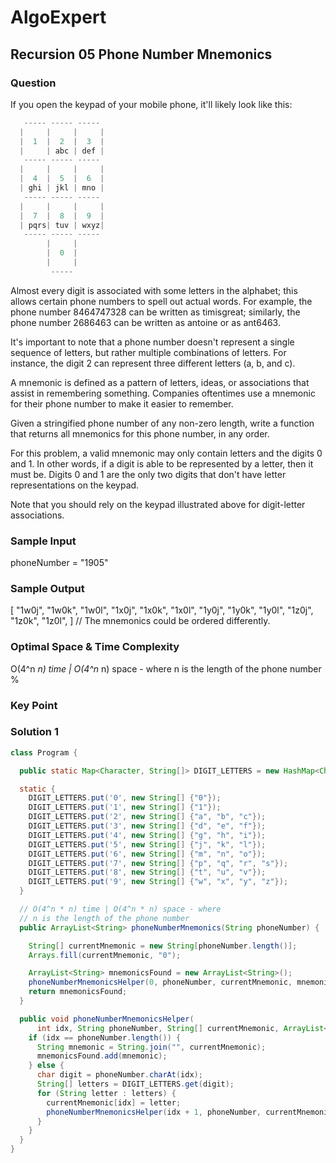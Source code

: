 # AlgoExpert

## Recursion 05 Phone Number Mnemonics

### Question

If you open the keypad of your mobile phone, it'll likely look like this:

```c
   ----- ----- -----
  |     |     |     |
  |  1  |  2  |  3  |
  |     | abc | def |
   ----- ----- -----
  |     |     |     |
  |  4  |  5  |  6  |
  | ghi | jkl | mno |
   ----- ----- -----
  |     |     |     |
  |  7  |  8  |  9  |
  | pqrs| tuv | wxyz|
   ----- ----- -----
        |     |
        |  0  |
        |     |
         -----
```

Almost every digit is associated with some letters in the alphabet; this allows certain phone numbers to spell out actual words. For example, the phone number 8464747328 can be written as timisgreat; similarly, the phone number 2686463 can be written as antoine or as ant6463.

It's important to note that a phone number doesn't represent a single sequence of letters, but rather multiple combinations of letters. For instance, the digit 2 can represent three different letters (a, b, and c).

A mnemonic is defined as a pattern of letters, ideas, or associations that assist in remembering something. Companies oftentimes use a mnemonic for their phone number to make it easier to remember.

Given a stringified phone number of any non-zero length, write a function that returns all mnemonics for this phone number, in any order.

For this problem, a valid mnemonic may only contain letters and the digits 0 and 1. In other words, if a digit is able to be represented by a letter, then it must be. Digits 0 and 1 are the only two digits that don't have letter representations on the keypad.

Note that you should rely on the keypad illustrated above for digit-letter associations.

### Sample Input

phoneNumber = "1905"

### Sample Output

[
  "1w0j",
  "1w0k",
  "1w0l",
  "1x0j",
  "1x0k",
  "1x0l",
  "1y0j",
  "1y0k",
  "1y0l",
  "1z0j",
  "1z0k",
  "1z0l",
]
// The mnemonics could be ordered differently.

### Optimal Space & Time Complexity

O(4^n *n) time | O(4^n* n) space - where n is the length of the phone number
%

### Key Point

### Solution 1

```java
class Program {

  public static Map<Character, String[]> DIGIT_LETTERS = new HashMap<Character, String[]>();

  static {
    DIGIT_LETTERS.put('0', new String[] {"0"});
    DIGIT_LETTERS.put('1', new String[] {"1"});
    DIGIT_LETTERS.put('2', new String[] {"a", "b", "c"});
    DIGIT_LETTERS.put('3', new String[] {"d", "e", "f"});
    DIGIT_LETTERS.put('4', new String[] {"g", "h", "i"});
    DIGIT_LETTERS.put('5', new String[] {"j", "k", "l"});
    DIGIT_LETTERS.put('6', new String[] {"m", "n", "o"});
    DIGIT_LETTERS.put('7', new String[] {"p", "q", "r", "s"});
    DIGIT_LETTERS.put('8', new String[] {"t", "u", "v"});
    DIGIT_LETTERS.put('9', new String[] {"w", "x", "y", "z"});
  }

  // O(4^n * n) time | O(4^n * n) space - where
  // n is the length of the phone number
  public ArrayList<String> phoneNumberMnemonics(String phoneNumber) {

    String[] currentMnemonic = new String[phoneNumber.length()];
    Arrays.fill(currentMnemonic, "0");

    ArrayList<String> mnemonicsFound = new ArrayList<String>();
    phoneNumberMnemonicsHelper(0, phoneNumber, currentMnemonic, mnemonicsFound);
    return mnemonicsFound;
  }

  public void phoneNumberMnemonicsHelper(
      int idx, String phoneNumber, String[] currentMnemonic, ArrayList<String> mnemonicsFound) {
    if (idx == phoneNumber.length()) {
      String mnemonic = String.join("", currentMnemonic);
      mnemonicsFound.add(mnemonic);
    } else {
      char digit = phoneNumber.charAt(idx);
      String[] letters = DIGIT_LETTERS.get(digit);
      for (String letter : letters) {
        currentMnemonic[idx] = letter;
        phoneNumberMnemonicsHelper(idx + 1, phoneNumber, currentMnemonic, mnemonicsFound);
      }
    }
  }
}

```
